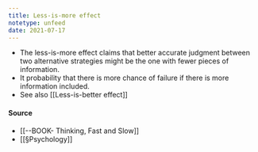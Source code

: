 ```yaml
---
title: Less-is-more effect
notetype: unfeed
date: 2021-07-17
---
```


- The less-is-more effect claims that better accurate judgment between two alternative strategies might be the one with fewer pieces of information. 
- It probability that there is more chance of failure if there is more information included. 
- See also [[Less-is-better effect]]

#### Source
- [[--BOOK- Thinking, Fast and Slow]]
- [[§Psychology]]